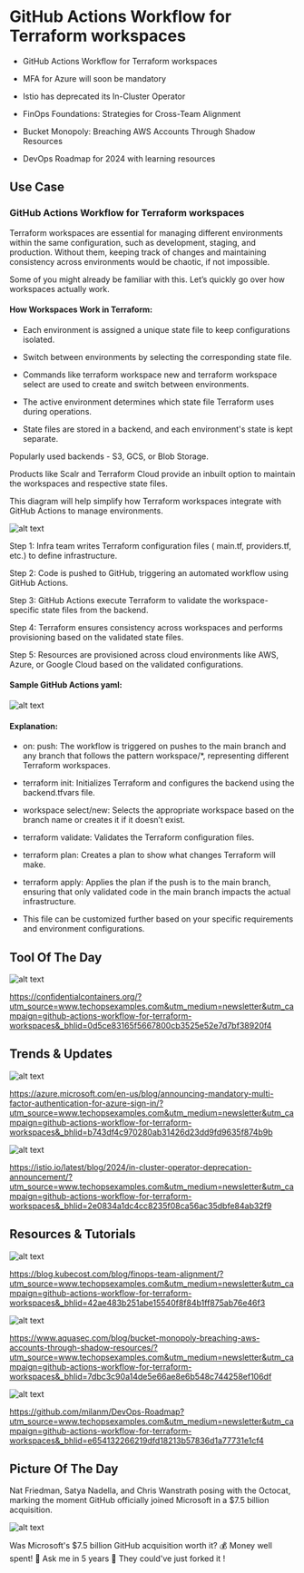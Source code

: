 # GitHub Actions Workflow for Terraform workspaces

- GitHub Actions Workflow for Terraform workspaces

- MFA for Azure will soon be mandatory

- Istio has deprecated its In-Cluster Operator

- FinOps Foundations: Strategies for Cross-Team Alignment

- Bucket Monopoly: Breaching AWS Accounts Through Shadow Resources

- DevOps Roadmap for 2024 with learning resources

## Use Case

### GitHub Actions Workflow for Terraform workspaces

Terraform workspaces are essential for managing different environments within the same configuration, such as development, staging, and production. Without them, keeping track of changes and maintaining consistency across environments would be chaotic, if not impossible.

Some of you might already be familiar with this. Let’s quickly go over how workspaces actually work.

#### How Workspaces Work in Terraform:

- Each environment is assigned a unique state file to keep configurations isolated.

- Switch between environments by selecting the corresponding state file.

- Commands like terraform workspace new and terraform workspace select are used to create and switch between environments.

- The active environment determines which state file Terraform uses during operations.

- State files are stored in a backend, and each environment's state is kept separate.

Popularly used backends - S3, GCS, or Blob Storage.

Products like Scalr and Terraform Cloud provide an inbuilt option to maintain the workspaces and respective state files.

This diagram will help simplify how Terraform workspaces integrate with GitHub Actions to manage environments.

![alt text](<unnamed (11).gif>)


Step 1: Infra team writes Terraform configuration files ( main.tf,  providers.tf, etc.) to define infrastructure.

Step 2: Code is pushed to GitHub, triggering an automated workflow using GitHub Actions.

Step 3: GitHub Actions execute Terraform to validate the workspace-specific state files from the backend.

Step 4: Terraform ensures consistency across workspaces and performs provisioning based on the validated state files.

Step 5: Resources are provisioned across cloud environments like AWS, Azure, or Google Cloud based on the validated configurations.

#### Sample GitHub Actions yaml:

![alt text](image.png)

#### Explanation:

- on: push: The workflow is triggered on pushes to the main branch and any branch that follows the pattern workspace/*, representing different Terraform workspaces.

- terraform init: Initializes Terraform and configures the backend using the backend.tfvars file.

- workspace select/new: Selects the appropriate workspace based on the branch name or creates it if it doesn’t exist.

- terraform validate: Validates the Terraform configuration files.

- terraform plan: Creates a plan to show what changes Terraform will make.

- terraform apply: Applies the plan if the push is to the main branch, ensuring that only validated code in the main branch impacts the actual infrastructure.

- This file can be customized further based on your specific requirements and environment configurations.


## Tool Of The Day

![alt text](image-1.png)

https://confidentialcontainers.org/?utm_source=www.techopsexamples.com&utm_medium=newsletter&utm_campaign=github-actions-workflow-for-terraform-workspaces&_bhlid=0d5ce83165f5667800cb3525e52e7d7bf38920f4


## Trends & Updates

![alt text](image-2.png)

https://azure.microsoft.com/en-us/blog/announcing-mandatory-multi-factor-authentication-for-azure-sign-in/?utm_source=www.techopsexamples.com&utm_medium=newsletter&utm_campaign=github-actions-workflow-for-terraform-workspaces&_bhlid=b743df4c970280ab31426d23dd9fd9635f874b9b


![alt text](image-3.png)

https://istio.io/latest/blog/2024/in-cluster-operator-deprecation-announcement/?utm_source=www.techopsexamples.com&utm_medium=newsletter&utm_campaign=github-actions-workflow-for-terraform-workspaces&_bhlid=2e0834a1dc4cc8235f08ca56ac35dbfe84ab32f9


## Resources & Tutorials

![alt text](image-4.png)

https://blog.kubecost.com/blog/finops-team-alignment/?utm_source=www.techopsexamples.com&utm_medium=newsletter&utm_campaign=github-actions-workflow-for-terraform-workspaces&_bhlid=42ae483b251abe15540f8f84b1ff875ab76e46f3


![alt text](image-5.png)

https://www.aquasec.com/blog/bucket-monopoly-breaching-aws-accounts-through-shadow-resources/?utm_source=www.techopsexamples.com&utm_medium=newsletter&utm_campaign=github-actions-workflow-for-terraform-workspaces&_bhlid=7dbc3c90a14de5e66ae8e6b548c744258ef106df

![alt text](image-6.png)

https://github.com/milanm/DevOps-Roadmap?utm_source=www.techopsexamples.com&utm_medium=newsletter&utm_campaign=github-actions-workflow-for-terraform-workspaces&_bhlid=e654132266219dfd18213b57836d1a77731e1cf4


## Picture Of The Day

Nat Friedman, Satya Nadella, and Chris Wanstrath posing with the Octocat, marking the moment GitHub officially joined Microsoft in a $7.5 billion acquisition.

![alt text](image-7.png)

Was Microsoft's $7.5 billion GitHub acquisition worth it?
💰 Money well spent!
🤔 Ask me in 5 years
😬 They could've just forked it !

